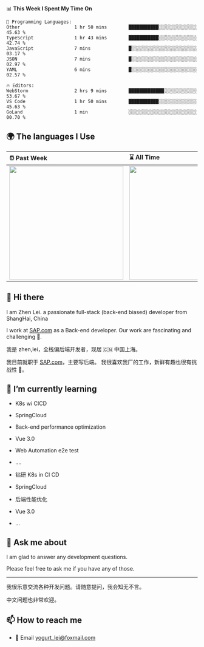 <!--START_SECTION:waka-->
📊 **This Week I Spent My Time On** 

```text
💬 Programming Languages: 
Other                    1 hr 50 mins        ███████████░░░░░░░░░░░░░░   45.63 % 
TypeScript               1 hr 43 mins        ███████████░░░░░░░░░░░░░░   42.74 % 
JavaScript               7 mins              █░░░░░░░░░░░░░░░░░░░░░░░░   03.17 % 
JSON                     7 mins              █░░░░░░░░░░░░░░░░░░░░░░░░   02.97 % 
YAML                     6 mins              █░░░░░░░░░░░░░░░░░░░░░░░░   02.57 % 

🔥 Editors: 
WebStorm                 2 hrs 9 mins        █████████████░░░░░░░░░░░░   53.67 % 
VS Code                  1 hr 50 mins        ███████████░░░░░░░░░░░░░░   45.63 % 
GoLand                   1 min               ░░░░░░░░░░░░░░░░░░░░░░░░░   00.70 % 
```


<!--END_SECTION:waka-->


## 🌍 The languages I Use

| ⏰ Past Week                                                                                                                                                  | ⌛️ All Time                                                                                                                                                  |
| :------------------------------------------------------------------------------------------------------------------------------------------------------------ | :------------------------------------------------------------------------------------------------------------------------------------------------------------ |
| <a href="https://wakatime.com/@9a64fd4e-85ff-48a6-a0c1-e09ecd80bab9"> <img src="https://wakatime.com/share/@9a64fd4e-85ff-48a6-a0c1-e09ecd80bab9/5f97c4a7-f918-43db-bace-c48898f1cd61.svg" height="300px"></a> | <a href="https://wakatime.com/@9a64fd4e-85ff-48a6-a0c1-e09ecd80bab9"><img src="https://wakatime.com/share/@9a64fd4e-85ff-48a6-a0c1-e09ecd80bab9/455e730b-0452-4b83-9bc2-fb46e42553a7.svg" height="300px"></a> |

## 👋 Hi there

I am Zhen Lei. a passionate full-stack (back-end biased) developer from ShangHai, China

I work at [SAP.com](https://www.sap.com) as a Back-end developer.
Our work are fascinating and challenging 💪.

我是 zhen,lei，全栈偏后端开发者，现居 🇨🇳 中国上海。

我目前就职于 [SAP.com](https://www.sap.cn)，主要写后端。
我很喜欢我厂的工作，新鲜有趣也很有挑战性 💪。

## 🌱 I’m currently learning

- K8s wi CICD
- SpringCloud
- Back-end performance optimization
- Vue 3.0
- Web Automation e2e test
- ....

- 钻研 K8s in CI CD
- SpringCloud
- 后端性能优化
- Vue 3.0
- ...

## 💬 Ask me about

I am glad to answer any development questions.

Please feel free to ask me if you have any of those.

---

我很乐意交流各种开发问题。请随意提问，我会知无不言。

中文问题也非常欢迎。

## 📫 How to reach me

- 📧 Email [yogurt_lei@foxmail.com](mailto:yogurt_lei@foxmail.com)
